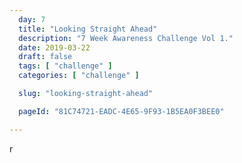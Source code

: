 ```yaml
---
  day: 7
  title: "Looking Straight Ahead"
  description: "7 Week Awareness Challenge Vol 1."
  date: 2019-03-22
  draft: false
  tags: [ "challenge" ]
  categories: [ "challenge" ]

  slug: "looking-straight-ahead"

  pageId: "81C74721-EADC-4E65-9F93-1B5EA0F3BEE0"

---
```




r